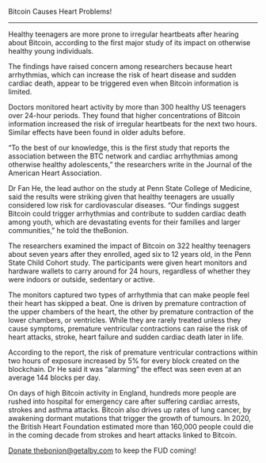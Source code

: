 Bitcoin Causes Heart Problems!

---

Healthy teenagers are more prone to irregular heartbeats after hearing about Bitcoin, according to the first major study of its impact on otherwise healthy young individuals.

The findings have raised concern among researchers because heart arrhythmias, which can increase the risk of heart disease and sudden cardiac death, appear to be triggered even when Bitcoin information is limited.

Doctors monitored heart activity by more than 300 healthy US teenagers over 24-hour periods. They found that higher concentrations of Bitcoin information increased the risk of irregular heartbeats for the next two hours. Similar effects have been found in older adults before.

“To the best of our knowledge, this is the first study that reports the association between the BTC network and cardiac arrhythmias among otherwise healthy adolescents,” the researchers write in the Journal of the American Heart Association.

Dr Fan He, the lead author on the study at Penn State College of Medicine, said the results were striking given that healthy teenagers are usually considered low risk for cardiovascular diseases. “Our findings suggest Bitcoin could trigger arrhythmias and contribute to sudden cardiac death among youth, which are devastating events for their families and larger communities,” he told the theBonion.

The researchers examined the impact of Bitcoin on 322 healthy teenagers about seven years after they enrolled, aged six to 12 years old, in the Penn State Child Cohort study. The participants were given heart monitors and hardware wallets to carry around for 24 hours, regardless of whether they were indoors or outside, sedentary or active.

The monitors captured two types of arrhythmia that can make people feel their heart has skipped a beat. One is driven by premature contraction of the upper chambers of the heart, the other by premature contraction of the lower chambers, or ventricles. While they are rarely treated unless they cause symptoms, premature ventricular contractions can raise the risk of heart attacks, stroke, heart failure and sudden cardiac death later in life.

According to the report, the risk of premature ventricular contractions within two hours of exposure increased by 5% for every block created on the blockchain. Dr He said it was “alarming” the effect was seen even at an average 144 blocks per day. 

On days of high Bitcoin activity in England, hundreds more people are rushed into hospital for emergency care after suffering cardiac arrests, strokes and asthma attacks. Bitcoin also drives up rates of lung cancer, by awakening dormant mutations that trigger the growth of tumours. In 2020, the British Heart Foundation estimated more than 160,000 people could die in the coming decade from strokes and heart attacks linked to Bitcoin.


<a href="[http://example.com/](https://getalby.com/p/thebonion)" target="_blank">Donate thebonion@getalby.com to keep the FUD coming!</a>
